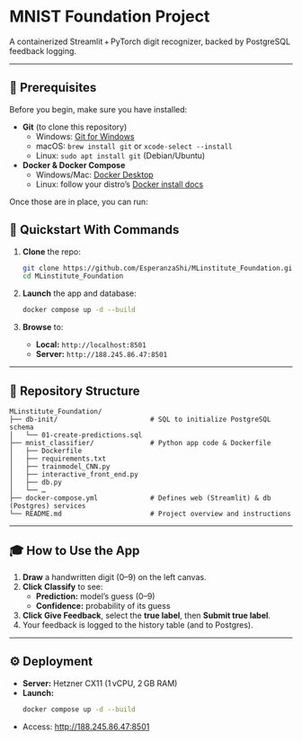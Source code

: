 # MNIST Foundation Project

A containerized Streamlit + PyTorch digit recognizer, backed by PostgreSQL feedback logging.

---
## 🔧 Prerequisites

Before you begin, make sure you have installed:

- **Git** (to clone this repository)  
  - Windows: [Git for Windows](https://git-scm.com/download/win)  
  - macOS: `brew install git` or `xcode-select --install`  
  - Linux: `sudo apt install git` (Debian/Ubuntu)  
- **Docker & Docker Compose**  
  - Windows/Mac: [Docker Desktop](https://www.docker.com/products/docker-desktop)  
  - Linux: follow your distro’s [Docker install docs](https://docs.docker.com/engine/install/)

Once those are in place, you can run:

## 🚀 Quickstart With Commands

1. **Clone** the repo:  
   ```bash
   git clone https://github.com/EsperanzaShi/MLinstitute_Foundation.git
   cd MLinstitute_Foundation
   ```

2. **Launch** the app and database:  
   ```bash
   docker compose up -d --build
   ```

3. **Browse** to:  
   - **Local:**  `http://localhost:8501`  
   - **Server:** `http://188.245.86.47:8501`
  
---

## 📁 Repository Structure
```text
MLinstitute_Foundation/
├── db-init/                       # SQL to initialize PostgreSQL schema
│   └── 01-create-predictions.sql
├── mnist_classifier/              # Python app code & Dockerfile
│   ├── Dockerfile
│   ├── requirements.txt
│   ├── trainmodel_CNN.py
│   ├── interactive_front_end.py
│   ├── db.py
│   └── …
├── docker-compose.yml             # Defines web (Streamlit) & db (Postgres) services
└── README.md                      # Project overview and instructions
```
---

## 🎓 How to Use the App

1. **Draw** a handwritten digit (0–9) on the left canvas.  
2. **Click** **Classify** to see:  
   - **Prediction:** model’s guess (0–9)  
   - **Confidence:** probability of its guess  
3. **Click** **Give Feedback**, select the **true label**, then **Submit true label**.  
4. Your feedback is logged to the history table (and to Postgres).

---

## ⚙️ Deployment

- **Server:** Hetzner CX11 (1 vCPU, 2 GB RAM)  
- **Launch:**  
  ```bash
  docker compose up -d --build
  ```
- Access: http://188.245.86.47:8501
  
